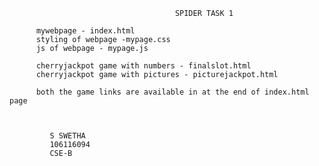                                          SPIDER TASK 1
                                         
          mywebpage - index.html
          styling of webpage -mypage.css
          js of webpage - mypage.js
          
          cherryjackpot game with numbers - finalslot.html
          cherryjackpot game with pictures - picturejackpot.html
          
          both the game links are available in at the end of index.html page
          
          
          
             S SWETHA
             106116094
             CSE-B
          
